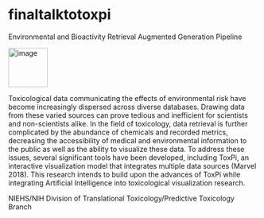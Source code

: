 # finaltalktotoxpi
Environmental and Bioactivity Retrieval Augmented Generation Pipeline

<img width="79" alt="image" src="https://github.com/user-attachments/assets/7161a878-16a4-4988-bc59-f36551c47975" />

Toxicological data communicating the effects of environmental risk have become increasingly dispersed across diverse databases. Drawing data from these varied sources can prove tedious and inefficient for scientists and non-scientists alike. In the field of toxicology, data retrieval is further complicated by the abundance of chemicals and recorded metrics, decreasing the accessibility of medical and environmental information to the public as well as the ability to visualize these data. To address these issues, several significant tools have been developed, including ToxPi, an interactive visualization model that integrates multiple data sources (Marvel 2018). This research intends to build upon the advances of ToxPi while integrating Artificial Intelligence into toxicological visualization research.  

NIEHS/NIH Division of Translational Toxicology/Predictive Toxicology Branch
